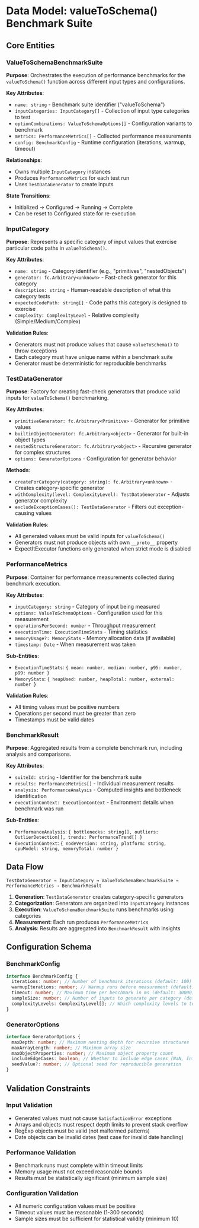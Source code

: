 # Data Model: valueToSchema() Benchmark Suite

## Core Entities

### ValueToSchemaBenchmarkSuite

**Purpose**: Orchestrates the execution of performance benchmarks for the `valueToSchema()` function across different input types and configurations.

**Key Attributes**:

- `name: string` - Benchmark suite identifier ("valueToSchema")
- `inputCategories: InputCategory[]` - Collection of input type categories to test
- `optionCombinations: ValueToSchemaOptions[]` - Configuration variants to benchmark
- `metrics: PerformanceMetrics[]` - Collected performance measurements
- `config: BenchmarkConfig` - Runtime configuration (iterations, warmup, timeout)

**Relationships**:

- Owns multiple `InputCategory` instances
- Produces `PerformanceMetrics` for each test run
- Uses `TestDataGenerator` to create inputs

**State Transitions**:

- Initialized → Configured → Running → Complete
- Can be reset to Configured state for re-execution

### InputCategory

**Purpose**: Represents a specific category of input values that exercise particular code paths in `valueToSchema()`.

**Key Attributes**:

- `name: string` - Category identifier (e.g., "primitives", "nestedObjects")
- `generator: fc.Arbitrary<unknown>` - Fast-check generator for this category
- `description: string` - Human-readable description of what this category tests
- `expectedCodePath: string[]` - Code paths this category is designed to exercise
- `complexity: ComplexityLevel` - Relative complexity (Simple/Medium/Complex)

**Validation Rules**:

- Generators must not produce values that cause `valueToSchema()` to throw exceptions
- Each category must have unique name within a benchmark suite
- Generator must be deterministic for reproducible benchmarks

### TestDataGenerator

**Purpose**: Factory for creating fast-check generators that produce valid inputs for `valueToSchema()` benchmarking.

**Key Attributes**:

- `primitiveGenerator: fc.Arbitrary<Primitive>` - Generator for primitive values
- `builtinObjectGenerator: fc.Arbitrary<object>` - Generator for built-in object types
- `nestedStructureGenerator: fc.Arbitrary<object>` - Recursive generator for complex structures
- `options: GeneratorOptions` - Configuration for generator behavior

**Methods**:

- `createForCategory(category: string): fc.Arbitrary<unknown>` - Creates category-specific generator
- `withComplexity(level: ComplexityLevel): TestDataGenerator` - Adjusts generator complexity
- `excludeExceptionCases(): TestDataGenerator` - Filters out exception-causing values

**Validation Rules**:

- All generated values must be valid inputs for `valueToSchema()`
- Generators must not produce objects with own `__proto__` property
- ExpectItExecutor functions only generated when strict mode is disabled

### PerformanceMetrics

**Purpose**: Container for performance measurements collected during benchmark execution.

**Key Attributes**:

- `inputCategory: string` - Category of input being measured
- `options: ValueToSchemaOptions` - Configuration used for this measurement
- `operationsPerSecond: number` - Throughput measurement
- `executionTime: ExecutionTimeStats` - Timing statistics
- `memoryUsage?: MemoryStats` - Memory allocation data (if available)
- `timestamp: Date` - When measurement was taken

**Sub-Entities**:

- `ExecutionTimeStats`: `{ mean: number, median: number, p95: number, p99: number }`
- `MemoryStats`: `{ heapUsed: number, heapTotal: number, external: number }`

**Validation Rules**:

- All timing values must be positive numbers
- Operations per second must be greater than zero
- Timestamps must be valid dates

### BenchmarkResult

**Purpose**: Aggregated results from a complete benchmark run, including analysis and comparisons.

**Key Attributes**:

- `suiteId: string` - Identifier for the benchmark suite
- `results: PerformanceMetrics[]` - Individual measurement results
- `analysis: PerformanceAnalysis` - Computed insights and bottleneck identification
- `executionContext: ExecutionContext` - Environment details when benchmark was run

**Sub-Entities**:

- `PerformanceAnalysis`: `{ bottlenecks: string[], outliers: OutlierDetection[], trends: PerformanceTrend[] }`
- `ExecutionContext`: `{ nodeVersion: string, platform: string, cpuModel: string, memoryTotal: number }`

## Data Flow

```
TestDataGenerator → InputCategory → ValueToSchemaBenchmarkSuite → PerformanceMetrics → BenchmarkResult
```

1. **Generation**: `TestDataGenerator` creates category-specific generators
2. **Categorization**: Generators are organized into `InputCategory` instances
3. **Execution**: `ValueToSchemaBenchmarkSuite` runs benchmarks using categories
4. **Measurement**: Each run produces `PerformanceMetrics`
5. **Analysis**: Results are aggregated into `BenchmarkResult` with insights

## Configuration Schema

### BenchmarkConfig

```typescript
interface BenchmarkConfig {
  iterations: number; // Number of benchmark iterations (default: 100)
  warmupIterations: number; // Warmup runs before measurement (default: 10)
  timeout: number; // Maximum time per benchmark in ms (default: 30000)
  sampleSize: number; // Number of inputs to generate per category (default: 1000)
  complexityLevels: ComplexityLevel[]; // Which complexity levels to test
}
```

### GeneratorOptions

```typescript
interface GeneratorOptions {
  maxDepth: number; // Maximum nesting depth for recursive structures
  maxArrayLength: number; // Maximum array size
  maxObjectProperties: number; // Maximum object property count
  includeEdgeCases: boolean; // Whether to include edge cases (NaN, Infinity, etc.)
  seedValue?: number; // Optional seed for reproducible generation
}
```

## Validation Constraints

### Input Validation

- Generated values must not cause `SatisfactionError` exceptions
- Arrays and objects must respect depth limits to prevent stack overflow
- RegExp objects must be valid (not malformed patterns)
- Date objects can be invalid dates (test case for invalid date handling)

### Performance Validation

- Benchmark runs must complete within timeout limits
- Memory usage must not exceed reasonable bounds
- Results must be statistically significant (minimum sample size)

### Configuration Validation

- All numeric configuration values must be positive
- Timeout values must be reasonable (1-300 seconds)
- Sample sizes must be sufficient for statistical validity (minimum 10)
